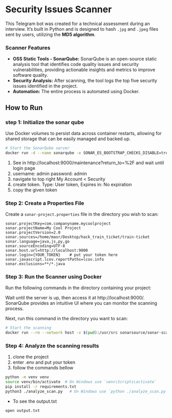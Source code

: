 # Security Issues Scanner

This Telegram bot was created for a technical assessment during an interview. It’s built in Python and is designed to hash `.jpg` and `.jpeg` files sent by users, utilizing the **MD5 algorithm**.

### Scanner Features
- **OSS Static Tools - SonarQube:** SonarQube is an open-source static analysis tool that identifies code quality issues and security vulnerabilities, providing actionable insights and metrics to improve software quality.
- **Security Analysis:** After scanning, the tool logs the top five security issues identified in the project.
- **Automation:** The entire process is automated using Docker.

## How to Run

### step 1: Initialize the sonar qube
Use Docker volumes to persist data across container restarts, allowing for shared storage that can be easily managed and backed up.
```bash
# Start the SonarQube server
docker run -d --name sonarqube -e SONAR_ES_BOOTSTRAP_CHECKS_DISABLE=true -p 9000:9000 -v sonarqube_data:/opt/sonarqube/data maorbarshishat/sonarqube_server:1.0
```
1. See in http://localhost:9000/maintenance?return_to=%2F and wait until login page
2. username: admin password: admin
3. navigate to top right My Account < Security
4. create token. Type: User token, Expires in: No expiration
5. copy the given token  

### Step 2: Create a Properties File
Create a `sonar-project.properties` file in the directory you wish to scan:

```properties
sonar.projectKey=com.companyname.mycoolproject
sonar.projectName=My Cool Project
sonar.projectVersion=2.0
sonar.sources=/home/maor/Desktop/hack_train_ticket/train-ticket
sonar.language=java,js,py,go
sonar.sourceEncoding=UTF-8
sonar.host.url=http://localhost:9000
sonar.login={YOUR_TOKEN}    # put your token here
sonar.javascript.lcov.reportPaths=lcov.info
sonar.exclusions=**/*.java
```

### Step 3: Run the Scanner using Docker
Run the following commands in the directory containing your project:

Wait until the server is up, then access it at http://localhost:9000/. SonarQube provides an intuitive UI where you can monitor the scanning process.


Next, run this command in the directory you want to scan:
```bash
# Start the scanning
docker run --rm --network host -v $(pwd):/usr/src sonarsource/sonar-scanner-cli -Dsonar.projectKey=com.companyname.mycoolproject -Dsonar.sources=. -Dsonar.host.url=http://localhost:9000
```

### Step 4: Analyze the scanning results
1. clone the project
2. enter .env and put your token
3. follow the commands bellow
```bash
python -m venv venv
source venv/bin/activate  # On Windows use `venv\Scripts\activate`
pip install -r requirements.txt
python3 ./analyze_scan.py   # On Windows use `python ./analyze_scan.py`
```

- To see the output.txt
```bash
open output.txt
```
